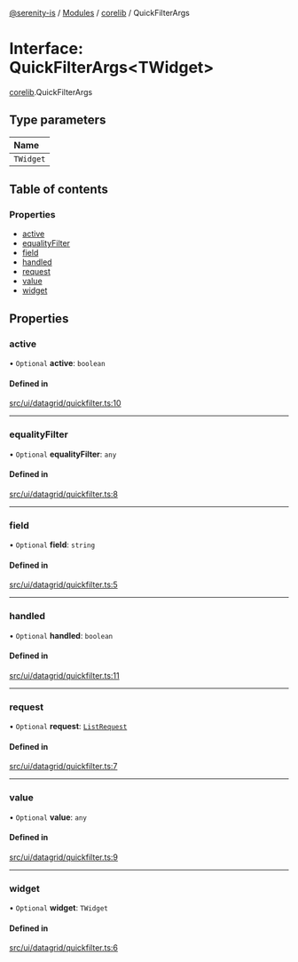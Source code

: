 [@serenity-is](../README.md) / [Modules](../modules.md) / [corelib](../modules/corelib.md) / QuickFilterArgs

# Interface: QuickFilterArgs<TWidget\>

[corelib](../modules/corelib.md).QuickFilterArgs

## Type parameters

| Name |
| :------ |
| `TWidget` |

## Table of contents

### Properties

- [active](corelib.QuickFilterArgs.md#active)
- [equalityFilter](corelib.QuickFilterArgs.md#equalityfilter)
- [field](corelib.QuickFilterArgs.md#field)
- [handled](corelib.QuickFilterArgs.md#handled)
- [request](corelib.QuickFilterArgs.md#request)
- [value](corelib.QuickFilterArgs.md#value)
- [widget](corelib.QuickFilterArgs.md#widget)

## Properties

### active

• `Optional` **active**: `boolean`

#### Defined in

[src/ui/datagrid/quickfilter.ts:10](https://github.com/serenity-is/serenity/blob/master/packages/corelib/src/ui/datagrid/quickfilter.ts#L10)

___

### equalityFilter

• `Optional` **equalityFilter**: `any`

#### Defined in

[src/ui/datagrid/quickfilter.ts:8](https://github.com/serenity-is/serenity/blob/master/packages/corelib/src/ui/datagrid/quickfilter.ts#L8)

___

### field

• `Optional` **field**: `string`

#### Defined in

[src/ui/datagrid/quickfilter.ts:5](https://github.com/serenity-is/serenity/blob/master/packages/corelib/src/ui/datagrid/quickfilter.ts#L5)

___

### handled

• `Optional` **handled**: `boolean`

#### Defined in

[src/ui/datagrid/quickfilter.ts:11](https://github.com/serenity-is/serenity/blob/master/packages/corelib/src/ui/datagrid/quickfilter.ts#L11)

___

### request

• `Optional` **request**: [`ListRequest`](q.ListRequest.md)

#### Defined in

[src/ui/datagrid/quickfilter.ts:7](https://github.com/serenity-is/serenity/blob/master/packages/corelib/src/ui/datagrid/quickfilter.ts#L7)

___

### value

• `Optional` **value**: `any`

#### Defined in

[src/ui/datagrid/quickfilter.ts:9](https://github.com/serenity-is/serenity/blob/master/packages/corelib/src/ui/datagrid/quickfilter.ts#L9)

___

### widget

• `Optional` **widget**: `TWidget`

#### Defined in

[src/ui/datagrid/quickfilter.ts:6](https://github.com/serenity-is/serenity/blob/master/packages/corelib/src/ui/datagrid/quickfilter.ts#L6)
